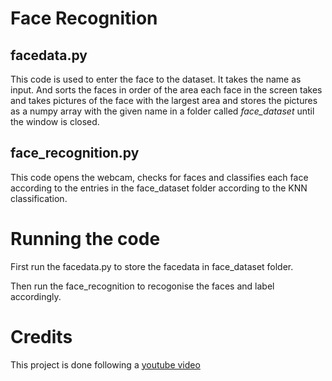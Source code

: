 # Face Recognition

  ## facedata.py
  This code is used to enter the face to the dataset. It takes the name as input. And sorts the faces in order of the area each face in the screen takes and takes pictures of the face with the largest area and stores the pictures as a numpy array with the given name in a folder called *face_dataset* until the window is closed.

  ## face_recognition.py
  This code opens the webcam, checks for faces and classifies each face according to the entries in the face_dataset folder according to the KNN classification.


# Running the code

First run the facedata.py to store the facedata in face_dataset folder. 

Then run the face_recognition to recogonise the faces and label accordingly.

# Credits

This project is done following a [youtube video](https://www.youtube.com/watch?v=vA-JiuYX--Y)
